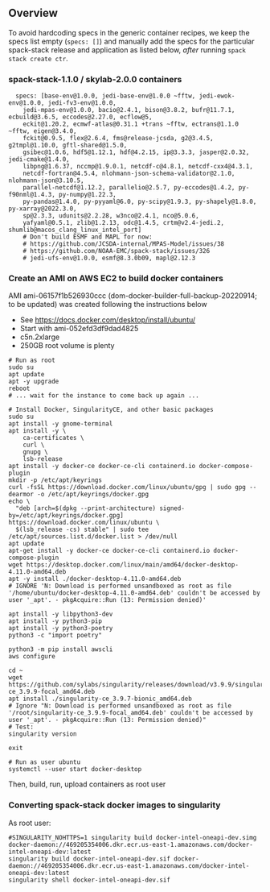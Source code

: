 ## Overview

To avoid hardcoding specs in the generic container recipes, we keep the specs list empty (`specs: []`) and manually add the specs for the particular spack-stack release and application as listed below, *after* running `spack stack create ctr`.

### spack-stack-1.1.0 / skylab-2.0.0 containers
```
  specs: [base-env@1.0.0, jedi-base-env@1.0.0 ~fftw, jedi-ewok-env@1.0.0, jedi-fv3-env@1.0.0,
    jedi-mpas-env@1.0.0, bacio@2.4.1, bison@3.8.2, bufr@11.7.1, ecbuild@3.6.5, eccodes@2.27.0, ecflow@5,
    eckit@1.20.2, ecmwf-atlas@0.31.1 +trans ~fftw, ectrans@1.1.0 ~fftw, eigen@3.4.0,
    fckit@0.9.5, flex@2.6.4, fms@release-jcsda, g2@3.4.5, g2tmpl@1.10.0, gftl-shared@1.5.0,
    gsibec@1.0.6, hdf5@1.12.1, hdf@4.2.15, ip@3.3.3, jasper@2.0.32, jedi-cmake@1.4.0,
    libpng@1.6.37, nccmp@1.9.0.1, netcdf-c@4.8.1, netcdf-cxx4@4.3.1,
    netcdf-fortran@4.5.4, nlohmann-json-schema-validator@2.1.0, nlohmann-json@3.10.5,
    parallel-netcdf@1.12.2, parallelio@2.5.7, py-eccodes@1.4.2, py-f90nml@1.4.3, py-numpy@1.22.3,
    py-pandas@1.4.0, py-pyyaml@6.0, py-scipy@1.9.3, py-shapely@1.8.0, py-xarray@2022.3.0,
    sp@2.3.3, udunits@2.2.28, w3nco@2.4.1, nco@5.0.6,
    yafyaml@0.5.1, zlib@1.2.13, odc@1.4.5, crtm@v2.4-jedi.2, shumlib@macos_clang_linux_intel_port]
    # Don't build ESMF and MAPL for now:
    # https://github.com/JCSDA-internal/MPAS-Model/issues/38
    # https://github.com/NOAA-EMC/spack-stack/issues/326
    # jedi-ufs-env@1.0.0, esmf@8.3.0b09, mapl@2.12.3
```

### Create an AMI on AWS EC2 to build docker containers

AMI ami-06157f1b526930ccc (dom-docker-builder-full-backup-20220914; to be updated) was created following the instructions below

- See https://docs.docker.com/desktop/install/ubuntu/
- Start with ami-052efd3df9dad4825
- c5n.2xlarge
- 250GB root volume is plenty
```
# Run as root
sudo su
apt update
apt -y upgrade
reboot
# ... wait for the instance to come back up again ...

# Install Docker, SingularityCE, and other basic packages
sudo su
apt install -y gnome-terminal
apt install -y \
    ca-certificates \
    curl \
    gnupg \
    lsb-release
apt install -y docker-ce docker-ce-cli containerd.io docker-compose-plugin
mkdir -p /etc/apt/keyrings
curl -fsSL https://download.docker.com/linux/ubuntu/gpg | sudo gpg --dearmor -o /etc/apt/keyrings/docker.gpg
echo \
  "deb [arch=$(dpkg --print-architecture) signed-by=/etc/apt/keyrings/docker.gpg] https://download.docker.com/linux/ubuntu \
  $(lsb_release -cs) stable" | sudo tee /etc/apt/sources.list.d/docker.list > /dev/null
apt update
apt-get install -y docker-ce docker-ce-cli containerd.io docker-compose-plugin
wget https://desktop.docker.com/linux/main/amd64/docker-desktop-4.11.0-amd64.deb
apt -y install ./docker-desktop-4.11.0-amd64.deb
# IGNORE 'N: Download is performed unsandboxed as root as file '/home/ubuntu/docker-desktop-4.11.0-amd64.deb' couldn't be accessed by user '_apt'. - pkgAcquire::Run (13: Permission denied)'

apt install -y libpython3-dev
apt install -y python3-pip
apt install -y python3-poetry
python3 -c "import poetry"

python3 -m pip install awscli
aws configure

cd ~
wget https://github.com/sylabs/singularity/releases/download/v3.9.9/singularity-ce_3.9.9-focal_amd64.deb
apt install ./singularity-ce_3.9.7-bionic_amd64.deb
# Ignore "N: Download is performed unsandboxed as root as file '/root/singularity-ce_3.9.9-focal_amd64.deb' couldn't be accessed by user '_apt'. - pkgAcquire::Run (13: Permission denied)"
# Test:
singularity version

exit

# Run as user ubuntu
systemctl --user start docker-desktop
```
Then, build, run, upload containers as root user

### Converting spack-stack docker images to singularity
As root user:
```
#SINGULARITY_NOHTTPS=1 singularity build docker-intel-oneapi-dev.simg docker-daemon://469205354006.dkr.ecr.us-east-1.amazonaws.com/docker-intel-oneapi-dev:latest
singularity build docker-intel-oneapi-dev.sif docker-daemon://469205354006.dkr.ecr.us-east-1.amazonaws.com/docker-intel-oneapi-dev:latest
singularity shell docker-intel-oneapi-dev.sif
```